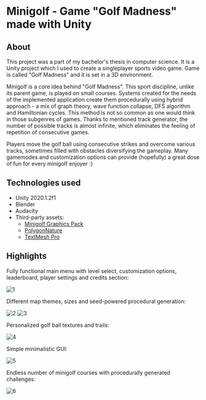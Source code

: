 # Minigolf - Game "Golf Madness" made with Unity

## About
This project was a part of my bachelor's thesis in computer science. It is a Unity project which I used to create a singleplayer sports video game. Game is called "Golf Madness" and it is set in a 3D environment. 

Minigolf is a core idea behind "Golf Madness". This sport discipline, unlike its parent game, is played on small courses. Systems created for the needs of the implemented application create them procedurally using hybrid approach - a mix of graph theory, wave function collapse, DFS algorithm and Hamiltonian cycles. This method is not so common as one would think in those subgenres of games. Thanks to mentioned track generator, the number of possible tracks is almost infinite, which eliminates the feeling of repetition of consecutive games.

Players move the golf ball using consecutive strikes and overcome various tracks, sometimes filled with obstacles diversifying the gameplay. Many gamemodes and customization options can provide (hopefully) a great dose of fun for every minigolf enjoyer :)

## Technologies used
- Unity 2020.1.2f1
- Blender
- Audacity
- Third-party assets:
  - [Minigolf Graphics Pack](https://assetstore.unity.com/packages/3d/environments/minigolf-graphics-pack-33206)
  - [PolygonNature](https://assetstore.unity.com/packages/3d/vegetation/trees/polygon-nature-low-poly-3d-art-by-synty-120152)
  - [TextMesh Pro](https://docs.unity3d.com/Manual/com.unity.textmeshpro.html)

## Highlights

Fully functional main menu with level select, customization options, leaderboard, player settings and credits section:

![1](https://user-images.githubusercontent.com/49489021/205384863-7ea3704c-9bbd-4d7b-8271-512198e25a23.PNG)

Different map themes, sizes and seed-powered procedural generation:

![2](https://user-images.githubusercontent.com/49489021/205385067-3b59ed3e-b1f6-4858-9473-a6e977c94d99.PNG)
![3](https://user-images.githubusercontent.com/49489021/205385099-cedfa189-5a23-4550-a839-79a19a97aa19.PNG)

Personalized golf ball textures and trails:

![4](https://user-images.githubusercontent.com/49489021/205385240-38e2e8bc-bf55-4974-8527-2e708b92f68a.PNG)

Simple minimalistic GUI:

![5](https://user-images.githubusercontent.com/49489021/205385409-e4208f23-8384-4693-b1cc-87f9f8d4762b.PNG)

Endless number of minigolf courses with procedurally generated challenges:

![6](https://user-images.githubusercontent.com/49489021/205385553-bac5fa6b-1444-40d7-9646-a76d1d82ba99.PNG)
